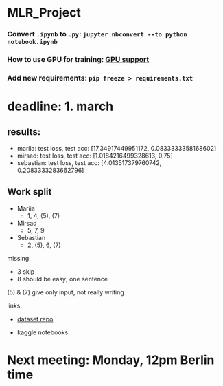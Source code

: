 # MLR_Project

### Convert `.ipynb` to `.py`: `jupyter nbconvert --to python notebook.ipynb`

### How to use GPU for training: [GPU support](https://www.tensorflow.org/install/gpu)

### Add new requirements: `pip freeze > requirements.txt`

# deadline: 1. march

## results:
- mariia: test loss, test acc: [17.34917449951172, 0.0833333358168602]
- mirsad: test loss, test acc: [1.0184216499328613, 0.75]
- sebastian: test loss, test acc: [4.013517379760742, 0.2083333283662796]

## Work split
- Mariia
  - 1, 4, (5), (7)
- Mirsad
  - 5, 7, 9
- Sebastian
  - 2, (5), 6, (7)

missing:
- 3 skip
- 8 should be easy; one sentence

(5) & (7) give only input, not really writing

links:

- [dataset repo](https://github.com/mon95/Sign-Language-and-Static-gesture-recognition-using-sklearn)

- kaggle notebooks

# Next meeting: Monday, 12pm Berlin time
